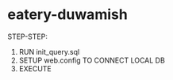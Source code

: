 # eatery-duwamish
STEP-STEP:
1. RUN init_query.sql
2. SETUP web.config TO CONNECT LOCAL DB
3. EXECUTE
